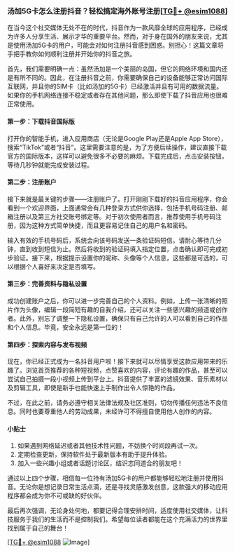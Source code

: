 ### 汤加5G卡怎么注册抖音？轻松搞定海外账号注册[[TG💪+ @esim1088](https://t.me/s/esim1088)]

在当今这个社交媒体无处不在的时代，抖音作为一款风靡全球的应用程序，已经成为许多人分享生活、展示才华的重要平台。然而，对于身在国外的朋友来说，尤其是使用汤加5G卡的用户，可能会对如何注册抖音感到困惑。别担心！这篇文章将手把手教你如何顺利注册并开始你的抖音之旅。

首先，我们需要明确一点：虽然汤加是一个美丽的岛国，但它的网络环境和国内还是有所不同的。因此，在注册抖音之前，你需要确保自己的设备能够正常访问国际互联网，并且你的SIM卡（比如汤加的5G卡）已经激活并且有可用的数据流量。如果你的手机网络连接不稳定或者存在其他问题，那么即使下载了抖音应用也很难正常使用。

#### 第一步：下载抖音国际版

打开你的智能手机，进入应用商店（无论是Google Play还是Apple App Store），搜索“TikTok”或者“抖音”。这里需要注意的是，为了方便后续操作，建议直接下载官方的国际版本，这样可以避免很多不必要的麻烦。下载完成后，点击安装按钮，等待几秒钟就能完成安装过程。

#### 第二步：注册账户

接下来就是最关键的步骤——注册账户了。打开刚刚下载好的抖音应用程序，你会看到一个欢迎界面，上面通常会有几种登录方式供你选择，包括手机号码注册、邮箱注册以及第三方社交账号绑定等。对于初次使用者而言，推荐使用手机号码注册，因为这种方式简单快捷，而且更容易记住自己的用户名和密码。

输入有效的手机号码后，系统会向该号码发送一条验证码短信。请耐心等待几分钟，直到收到短信为止。然后将收到的验证码填入指定位置，点击确认即可完成初步验证。接下来，根据提示设置你的昵称、头像等个人信息，这些都是可选的，可以根据个人喜好来决定是否填写。

#### 第三步：完善资料与隐私设置

成功创建账户之后，你可以进一步完善自己的个人资料。例如，上传一张清晰的照片作为头像，编辑一段简短有趣的自我介绍，还可以关注一些感兴趣的频道或创作者。此外，别忘了调整一下隐私设置，确保只有自己允许的人可以看到自己的作品和个人信息。毕竟，安全永远是第一位的！

#### 第四步：探索内容与发布视频

现在，你已经正式成为一名抖音用户啦！接下来就可以尽情享受这款应用带来的乐趣了。浏览首页推荐的各种短视频，点赞喜欢的内容，评论有趣的作品，甚至可以尝试自己拍摄一段小视频上传到平台上。抖音提供了丰富的滤镜效果、音乐素材以及剪辑工具，即使是新手也能快速上手制作出令人惊艳的作品。

不过，在此之前，请务必遵守相关法律法规及社区准则，切勿传播任何违法不良信息。同时也要尊重他人的劳动成果，未经许可不得擅自使用他人创作的内容。

#### 小贴士

1. 如果遇到网络延迟或者其他技术性问题，不妨换个时间段再试一次。
2. 定期检查更新，保持软件处于最新版本有助于提升体验。
3. 加入一些兴趣小组或者话题讨论区，结识志同道合的朋友吧！

通过以上四个步骤，相信每一位持有汤加5G卡的用户都能够轻松地注册并使用抖音。无论你是想记录日常生活点滴，还是寻找灵感激发创意，这款强大的移动应用程序都会成为你不可或缺的好伙伴。

最后再次强调，无论身处何地，都要记得合理安排时间，适度使用社交媒体，让科技服务于我们的生活而不是控制我们。希望每位读者都能在这个充满活力的世界里找到属于自己的舞台！

[[TG💪+ @esim1088](https://t.me/s/esim1088) ![Image](https://i.postimg.cc/4NQfJmqS/Snipaste-2025-05-13-00-14-12.png)]